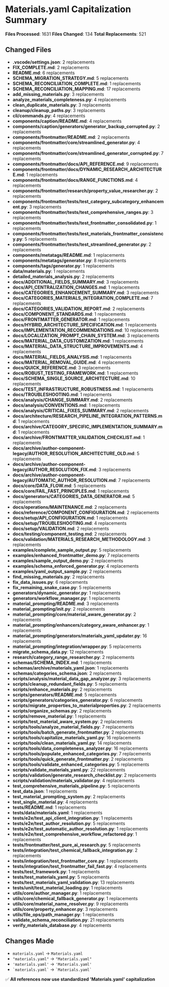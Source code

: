 # Materials.yaml Capitalization Summary

**Files Processed**: 1631
**Files Changed**: 134
**Total Replacements**: 521

## Changed Files

- **.vscode/settings.json**: 2 replacements
- **FIX_COMPLETE.md**: 2 replacements
- **README.md**: 6 replacements
- **SCHEMA_MIGRATION_STRATEGY.md**: 5 replacements
- **SCHEMA_RECONCILIATION_COMPLETE.md**: 1 replacements
- **SCHEMA_RECONCILIATION_MAPPING.md**: 17 replacements
- **add_missing_materials.py**: 3 replacements
- **analyze_materials_completeness.py**: 4 replacements
- **clean_duplicate_materials.py**: 3 replacements
- **cleanup/cleanup_paths.py**: 3 replacements
- **cli/commands.py**: 4 replacements
- **components/caption/README.md**: 4 replacements
- **components/caption/generators/generator_backup_corrupted.py**: 2 replacements
- **components/frontmatter/README.md**: 2 replacements
- **components/frontmatter/core/streamlined_generator.py**: 4 replacements
- **components/frontmatter/core/streamlined_generator_corrupted.py**: 7 replacements
- **components/frontmatter/docs/API_REFERENCE.md**: 9 replacements
- **components/frontmatter/docs/DYNAMIC_RESEARCH_ARCHITECTURE.md**: 1 replacements
- **components/frontmatter/docs/RANGE_FUNCTIONS.md**: 4 replacements
- **components/frontmatter/research/property_value_researcher.py**: 2 replacements
- **components/frontmatter/tests/test_category_subcategory_enhancement.py**: 3 replacements
- **components/frontmatter/tests/test_comprehensive_ranges.py**: 3 replacements
- **components/frontmatter/tests/test_frontmatter_consolidated.py**: 1 replacements
- **components/frontmatter/tests/test_materials_frontmatter_consistency.py**: 5 replacements
- **components/frontmatter/tests/test_streamlined_generator.py**: 2 replacements
- **components/metatags/README.md**: 1 replacements
- **components/metatags/generator.py**: 8 replacements
- **components/tags/generator.py**: 1 replacements
- **data/materials.py**: 1 replacements
- **detailed_materials_analysis.py**: 2 replacements
- **docs/ADDITIONAL_FIELDS_SUMMARY.md**: 3 replacements
- **docs/API_CENTRALIZATION_CHANGES.md**: 1 replacements
- **docs/CATEGORIES_ENHANCEMENT_SUMMARY.md**: 3 replacements
- **docs/CATEGORIES_MATERIALS_INTEGRATION_COMPLETE.md**: 7 replacements
- **docs/CATEGORIES_VALIDATION_REPORT.md**: 2 replacements
- **docs/COMPONENT_STANDARDS.md**: 1 replacements
- **docs/FRONTMATTER_GENERATOR.md**: 1 replacements
- **docs/HYBRID_ARCHITECTURE_SPECIFICATION.md**: 1 replacements
- **docs/IMPLEMENTATION_RECOMMENDATIONS.md**: 10 replacements
- **docs/LOCALIZATION_PROMPT_CHAIN_SYSTEM.md**: 3 replacements
- **docs/MATERIAL_DATA_CUSTOMIZATION.md**: 1 replacements
- **docs/MATERIAL_DATA_STRUCTURE_IMPROVEMENTS.md**: 4 replacements
- **docs/MATERIAL_FIELDS_ANALYSIS.md**: 1 replacements
- **docs/MATERIAL_REMOVAL_GUIDE.md**: 4 replacements
- **docs/QUICK_REFERENCE.md**: 3 replacements
- **docs/ROBUST_TESTING_FRAMEWORK.md**: 1 replacements
- **docs/SCHEMA_SINGLE_SOURCE_ARCHITECTURE.md**: 10 replacements
- **docs/TEST_INFRASTRUCTURE_ROBUSTNESS.md**: 1 replacements
- **docs/TROUBLESHOOTING.md**: 1 replacements
- **docs/analysis/CHANGE_SUMMARY.md**: 2 replacements
- **docs/analysis/CONVENTIONS.md**: 1 replacements
- **docs/analysis/CRITICAL_FIXES_SUMMARY.md**: 2 replacements
- **docs/architecture/RESEARCH_PIPELINE_INTEGRATION_PATTERNS.md**: 1 replacements
- **docs/archive/CATEGORY_SPECIFIC_IMPLEMENTATION_SUMMARY.md**: 1 replacements
- **docs/archive/FRONTMATTER_VALIDATION_CHECKLIST.md**: 1 replacements
- **docs/archive/author-component-legacy/AUTHOR_RESOLUTION_ARCHITECTURE_OLD.md**: 5 replacements
- **docs/archive/author-component-legacy/AUTHOR_RESOLUTION_FIX.md**: 3 replacements
- **docs/archive/author-component-legacy/AUTOMATIC_AUTHOR_RESOLUTION.md**: 7 replacements
- **docs/core/DATA_FLOW.md**: 5 replacements
- **docs/core/FAIL_FAST_PRINCIPLES.md**: 1 replacements
- **docs/generators/CATEGORIES_DATA_GENERATOR.md**: 5 replacements
- **docs/operations/MAINTENANCE.md**: 2 replacements
- **docs/reference/COMPONENT_CONFIGURATION.md**: 2 replacements
- **docs/setup/API_CONFIGURATION.md**: 1 replacements
- **docs/setup/TROUBLESHOOTING.md**: 4 replacements
- **docs/setup/VALIDATION.md**: 2 replacements
- **docs/testing/component_testing.md**: 2 replacements
- **docs/validation/MATERIALS_RESEARCH_METHODOLOGY.md**: 3 replacements
- **examples/complete_sample_output.py**: 5 replacements
- **examples/enhanced_frontmatter_demo.py**: 7 replacements
- **examples/sample_output_demo.py**: 2 replacements
- **examples/schema_enforced_generator.py**: 4 replacements
- **examples/yaml_output_sample.py**: 2 replacements
- **find_missing_materials.py**: 2 replacements
- **fix_data_issues.py**: 6 replacements
- **fix_remaining_snake_case.py**: 5 replacements
- **generators/dynamic_generator.py**: 1 replacements
- **generators/workflow_manager.py**: 1 replacements
- **material_prompting/README.md**: 3 replacements
- **material_prompting/__init__.py**: 2 replacements
- **material_prompting/core/material_aware_generator.py**: 2 replacements
- **material_prompting/enhancers/category_aware_enhancer.py**: 1 replacements
- **material_prompting/generators/materials_yaml_updater.py**: 16 replacements
- **material_prompting/integration/wrapper.py**: 5 replacements
- **migrate_schema_data.py**: 12 replacements
- **research/category_range_researcher.py**: 2 replacements
- **schemas/SCHEMA_INDEX.md**: 1 replacements
- **schemas/archive/materials_yaml.json**: 1 replacements
- **schemas/categories_schema.json**: 2 replacements
- **scripts/analysis/material_data_gap_analyzer.py**: 3 replacements
- **scripts/cleanup_redundant_fields.py**: 5 replacements
- **scripts/enhance_materials.py**: 2 replacements
- **scripts/generators/README.md**: 5 replacements
- **scripts/generators/categories_generator.py**: 6 replacements
- **scripts/migrate_properties_to_materialproperties.py**: 2 replacements
- **scripts/organize_schemas.py**: 2 replacements
- **scripts/remove_material.py**: 1 replacements
- **scripts/test_material_aware_system.py**: 2 replacements
- **scripts/tools/analyze_material_fields.py**: 7 replacements
- **scripts/tools/batch_generate_frontmatter.py**: 2 replacements
- **scripts/tools/capitalize_materials_yaml.py**: 16 replacements
- **scripts/tools/clean_materials_yaml.py**: 14 replacements
- **scripts/tools/data_completeness_analyzer.py**: 16 replacements
- **scripts/tools/populate_enhanced_categories.py**: 7 replacements
- **scripts/tools/quick_generate_frontmatter.py**: 2 replacements
- **scripts/tools/validate_enhanced_categories.py**: 5 replacements
- **scripts/validate_materials_yaml.py**: 22 replacements
- **scripts/validation/generate_research_checklist.py**: 2 replacements
- **scripts/validation/materials_validator.py**: 4 replacements
- **test_comprehensive_materials_pipeline.py**: 5 replacements
- **test_data.json**: 1 replacements
- **test_material_prompting_system.py**: 2 replacements
- **test_single_material.py**: 4 replacements
- **tests/README.md**: 1 replacements
- **tests/data/materials.yaml**: 1 replacements
- **tests/e2e/test_api_client_integration.py**: 1 replacements
- **tests/e2e/test_author_resolution.py**: 5 replacements
- **tests/e2e/test_automatic_author_resolution.py**: 1 replacements
- **tests/e2e/test_comprehensive_workflow_refactored.py**: 1 replacements
- **tests/frontmatter/test_pure_ai_research.py**: 5 replacements
- **tests/integration/test_chemical_fallback_integration.py**: 2 replacements
- **tests/integration/test_frontmatter_core.py**: 1 replacements
- **tests/integration/test_frontmatter_fail_fast.py**: 4 replacements
- **tests/test_framework.py**: 1 replacements
- **tests/test_materials_yaml.py**: 5 replacements
- **tests/test_materials_yaml_validation.py**: 13 replacements
- **tests/unit/test_material_loading.py**: 1 replacements
- **utils/core/author_manager.py**: 1 replacements
- **utils/core/chemical_fallback_generator.py**: 1 replacements
- **utils/core/material_name_resolver.py**: 9 replacements
- **utils/core/property_enhancer.py**: 3 replacements
- **utils/file_ops/path_manager.py**: 1 replacements
- **validate_schema_reconciliation.py**: 21 replacements
- **verify_materials_database.py**: 4 replacements

## Changes Made
- `materials.yaml` → `Materials.yaml`
- `"materials.yaml"` → `"Materials.yaml"`
- `'materials.yaml'` → `'Materials.yaml'`
- `` `materials.yaml` `` → `` `Materials.yaml` ``

✅ **All references now use standardized 'Materials.yaml' capitalization**